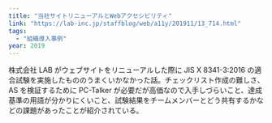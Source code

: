 ```yaml
---
title: "当社サイトリニューアルとWebアクセシビリティ"
link: "https://lab-inc.jp/staffblog/web/a11y/201911/13_714.html"
tags:
  - "組織導入事例"
year: 2019
---
```


株式会社 LAB がウェブサイトをリニューアルした際に JIS X 8341-3:2016 の適合試験を実施したもののうまくいかなかった話。チェックリスト作成の難しさ、AS を検証するために PC-Talker が必要だが高価なので入手しづらいこと、達成基準の用語が分かりにくいこと、試験結果をチームメンバーとどう共有するかなどの課題があったことが紹介されている。
